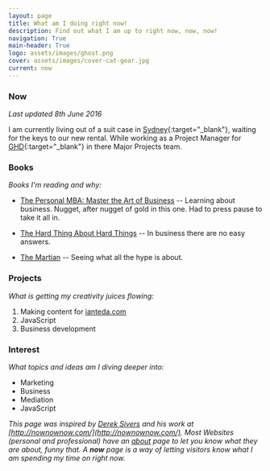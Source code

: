 ```yaml
---
layout: page
title: What am I doing right now!
description: Find out what I am up to right now, now, now!
navigation: True
main-header: True
logo: assets/images/ghost.png
cover: assets/images/cover-cat-gear.jpg
current: now
---
```

### Now

_Last updated 8th June 2016_

I am currently living out of a suit case in [Sydney](https://en.wikipedia.org/wiki/Sydney){:target="_blank"}, waiting for the keys to our new rental. While working as a Project Manager for [GHD](http://www.ghd.com/ghd-australia/){:target="_blank"} in there Major Projects team.

### Books
*Books I'm reading and why:*

* <a  href="http://www.amazon.com/gp/product/1591845572/ref=as_li_tl?ie=UTF8&camp=1789&creative=9325&creativeASIN=1591845572&linkCode=as2&tag=iate-20&linkId=MHHNJLA27D53GDOO">The Personal MBA: Master the Art of Business</a> -- Learning about business. Nugget, after nugget of gold in this one. Had to press pause to take it all in.

* <a  href="http://amzn.to/1WDOPwb">The Hard Thing About Hard Things</a> -- In business there are no easy answers.

* <a  href="http://www.amazon.com/gp/product/0553418025/ref=as_li_tl?ie=UTF8&camp=1789&creative=9325&creativeASIN=0553418025&linkCode=as2&tag=iate-20&linkId=HDFTLKB4SLZGJD7L">The Martian</a> -- Seeing what all the hype is about.

### Projects
*What is getting my creativity juices flowing:*

1. Making content for [ianteda.com](https://ianteda.com)
2. JavaScript
3. Business development

### Interest
*What topics and ideas am I diving deeper into:*

- Marketing
- Business
- Mediation
- JavaScript

*This page was inspired by [Derek Sivers](https://sivers.org/) and his work at [http://nownownow.com/](http://nownownow.com/). Most Websites (personal and professional) have an [about](about.html) page to let you know what they are about, funny that. A __now__ page is a way of letting visitors know what I am spending my time on right now.*
